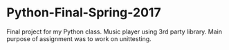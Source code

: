 # Python-Final-Spring-2017
Final project for my Python class. Music player using 3rd party library. Main purpose of assignment was to work on unittesting.
